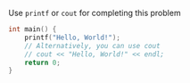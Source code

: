 Use `printf` or `cout` for completing this problem

```cpp
int main() {
    printf("Hello, World!");
    // Alternatively, you can use cout
    // cout << "Hello, World!" << endl;
    return 0;
}
```